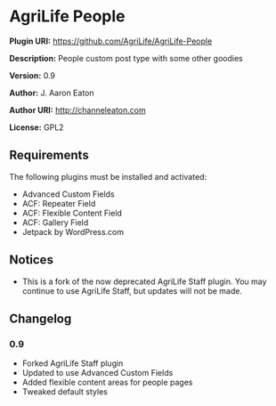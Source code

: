 # AgriLife People

__Plugin URI:__ https://github.com/AgriLife/AgriLife-People

__Description:__ People custom post type with some other goodies

__Version:__ 0.9

__Author:__ J. Aaron Eaton

__Author URI:__ http://channeleaton.com

__License:__ GPL2

## Requirements

The following plugins must be installed and activated:

* Advanced Custom Fields
* ACF: Repeater Field
* ACF: Flexible Content Field
* ACF: Gallery Field
* Jetpack by WordPress.com

## Notices

* This is a fork of the now deprecated AgriLife Staff plugin. You may continue to use AgriLife Staff, but updates will not be made.

## Changelog

### 0.9

* Forked AgriLife Staff plugin
* Updated to use Advanced Custom Fields
* Added flexible content areas for people pages
* Tweaked default styles